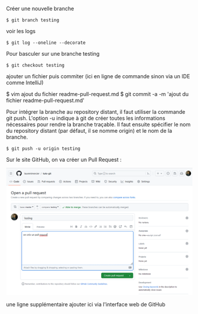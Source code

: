 Créer une nouvelle branche
```
$ git branch testing
```
voir les logs
```
$ git log --oneline --decorate
```
Pour basculer sur une branche testing
```
$ git checkout testing
```

ajouter un fichier puis commiter (ici en ligne de commande sinon via un IDE comme IntelliJ)

$ vim ajout du fichier readme-pull-request.md
$ git commit -a -m 'ajout du fichier readme-pull-request.md'

Pour intégrer la branche au repository distant, 
il faut utiliser la commande git push. L'option -u indique à git de créer toutes les informations nécessaires pour rendre la branche traçable. Il faut ensuite spécifier le nom du repository 
distant (par défaut, il se nomme origin) et le nom de la branche.
```
$ git push -u origin testing
```

Sur le site  GitHub, on va créer un Pull Request :

![img.png](img.png)

une ligne supplémentaire ajouter ici via l'interface web de GitHub
